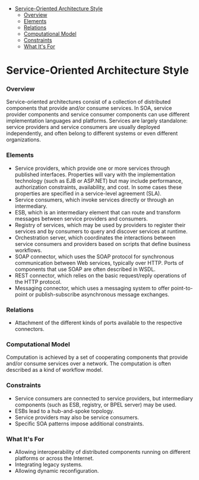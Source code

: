 

<!-- toc -->

- [Service-Oriented Architecture Style](#service-oriented-architecture-style)
    + [Overview](#overview)
    + [Elements](#elements)
    + [Relations](#relations)
    + [Computational Model](#computational-model)
    + [Constraints](#constraints)
    + [What It's For](#what-its-for)

<!-- tocstop -->

# Service-Oriented Architecture Style

### Overview

Service-oriented architectures consist of a collection of distributed components that provide and/or consume services. In SOA, service provider components and service consumer components can use different implementation languages and platforms. Services are largely standalone: service providers and service consumers are usually deployed independently, and often belong to different systems or even different organizations.

### Elements

- Service providers, which provide one or more services through published interfaces. Properties will vary with the implementation technology (such as EJB or ASP.NET) but may include performance, authorization constraints, availability, and cost. In some cases these properties are specified in a service-level agreement (SLA).
- Service consumers, which invoke services directly or through an intermediary.
- ESB, which is an intermediary element that can route and transform messages between service providers and consumers.
- Registry of services, which may be used by providers to register their services and by consumers to query and discover services at runtime.
- Orchestration server, which coordinates the interactions between service consumers and providers based on scripts that define business workflows.
- SOAP connector, which uses the SOAP protocol for synchronous communication between Web services, typically over HTTP. Ports of components that use SOAP are often described in WSDL.
- REST connector, which relies on the basic request/reply operations of the HTTP protocol.
- Messaging connector, which uses a messaging system to offer point-to-point or publish-subscribe asynchronous message exchanges.

### Relations

- Attachment of the different kinds of ports available to the respective connectors.

### Computational Model

Computation is achieved by a set of cooperating components that provide and/or consume services over a network. The computation is often described as a kind of workflow model.

### Constraints

- Service consumers are connected to service providers, but intermediary components (such as ESB, registry, or BPEL server) may be used.
- ESBs lead to a hub-and-spoke topology.
- Service providers may also be service consumers.
- Specific SOA patterns impose additional constraints.

### What It's For

- Allowing interoperability of distributed components running on different platforms or across the Internet.
- Integrating legacy systems.
- Allowing dynamic reconfiguration.
